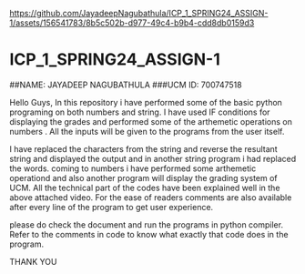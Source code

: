 

https://github.com/JayadeepNagubathula/ICP_1_SPRING24_ASSIGN-1/assets/156541783/8b5c502b-d977-49c4-b9b4-cdd8db0159d3

# ICP_1_SPRING24_ASSIGN-1

##NAME: JAYADEEP NAGUBATHULA
###UCM ID: 700747518

Hello Guys, In this repository i have performed some of the basic python programing on both numbers and string. I have used IF conditions for displaying the grades and performed some of the arthemetic operations on numbers . All the inputs will be given to the programs from the user itself.

 I have replaced the characters from the string and reverse the resultant string and displayed the output and in another string program i had replaced the words.
 coming to numbers i have performed some arthemetic operationd and also another program will display the grading system of UCM. All the technical part of the codes have been explained well in the above attached video. For the ease of readers comments are also available after every line of the program to get user experience.

 please do check the document and run the programs in python compiler. Refer to the comments in code to know what exactly that code does in the program.


THANK YOU
